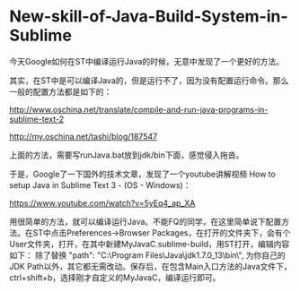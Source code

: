 # New-skill-of-Java-Build-System-in-Sublime
今天Google如何在ST中编译运行Java的时候，无意中发现了一个更好的方法。

其实，在ST中是可以编译Java的，但是运行不了，因为没有配置运行命令。那么一般的配置方法都是如下的：

http://www.oschina.net/translate/compile-and-run-java-programs-in-sublime-text-2

http://my.oschina.net/tashi/blog/187547

上面的方法，需要写runJava.bat放到jdk/bin下面，感觉侵入拖沓。

于是，Google了一下国外的技术文章，发现了一个youtube讲解视频 How to setup Java in Sublime Text 3 - (OS - Windows)：

https://www.youtube.com/watch?v=5yEq4_ap_XA

用很简单的方法，就可以编译运行Java。不能FQ的同学，在这里简单说下配置方法。在ST中点击Preferences->Browser Packages，在打开的文件夹下，会有个User文件夹，打开，在其中新建MyJavaC.sublime-build，用ST打开，编辑内容如下：
除了替换 "path": "C:\\Program Files\\Java\\jdk1.7.0_13\\bin\\", 为你自己的JDK Path以外，其它都无需改动。保存后，在包含Main入口方法的Java文件下，ctrl+shift+b，选择刚才自定义的MyJavaC，编译运行即可。

 
